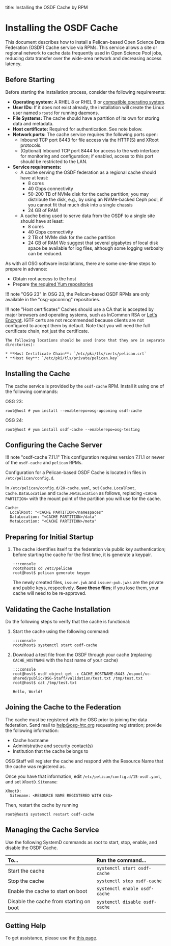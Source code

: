 title: Installing the OSDF Cache by RPM

Installing the OSDF Cache
=========================

This document describes how to install a Pelican-based Open Science Data Federation (OSDF) Cache service via RPMs.
This service allows a site or regional network to cache data frequently used in Open Science Pool jobs,
reducing data transfer over the wide-area network and decreasing access latency.


Before Starting
---------------

Before starting the installation process, consider the following requirements:

* __Operating system:__ A RHEL 8 or RHEL 9 or [compatible operating system](../../release/supported_platforms.md).
* __User IDs:__ If it does not exist already, the installation will create the Linux user named `xrootd` for running daemons.
* __File Systems:__ The cache should have a partition of its own for storing data and metadata.
* __Host certificate:__ Required for authentication.  See note below.
* __Network ports:__ The cache service requires the following ports open:
  * Inbound TCP port 8443 for file access via the HTTP(S) and XRoot protocols.
  * (Optional) Inbound TCP port 8444 for access to the web interface for monitoring and configuration;
    if enabled, access to this port should be restricted to the LAN.
* __Service requirements:__
    * A cache serving the OSDF federation as a regional cache should have at least:
        * 8 cores
        * 40 Gbps connectivity
        * 50-200 TB of NVMe disk for the cache partition; you may distribute the disk, e.g., by using an NVMe-backed Ceph pool,
            if you cannot fit that much disk into a single chassis
        * 24 GB of RAM
    * A cache being used to serve data from the OSDF to a single site should have at least:
        * 8 cores
        * 40 Gbps connectivity
        * 2 TB of NVMe disk for the cache partition
        * 24 GB of RAM
  We suggest that several gigabytes of local disk space be available for log files,
  although some logging verbosity can be reduced.

As with all OSG software installations, there are some one-time steps to prepare in advance:

* Obtain root access to the host
* Prepare [the required Yum repositories](../../common/yum.md)


!!! note "OSG 23"
    In OSG 23, the Pelican-based OSDF RPMs are only available in the "osg-upcoming" repositories.

!!! note "Host certificates"
    Caches should use a CA that is accepted by major browsers and operating systems,
    such as InCommon RSA or [Let's Encrypt](../../security/host-certs/lets-encrypt).
    IGTF certs are not recommended because clients are not configured to accept them by default.
    Note that you will need the full certificate chain, not just the certificate.

    The following locations should be used (note that they are in separate directories):
    
    * **Host Certificate Chain**: `/etc/pki/tls/certs/pelican.crt`
    * **Host Key**: `/etc/pki/tls/private/pelican.key`


Installing the Cache
--------------------

The cache service is provided by the `osdf-cache` RPM.
Install it using one of the following commands:

OSG 23:
```console
root@host # yum install --enablerepo=osg-upcoming osdf-cache
```

OSG 24:
```console
root@host # yum install osdf-cache --enablerepo=osg-testing
```


Configuring the Cache Server
----------------------------

!!! note "osdf-cache 7.11.1"
    This configuration requires version 7.11.1 or newer of the `osdf-cache`
    and `pelican` RPMs.
    
Configuration for a Pelican-based OSDF Cache is located in files in `/etc/pelican/config.d`.

In `/etc/pelican/config.d/20-cache.yaml`, set `Cache.LocalRoot`, `Cache.DataLocation` and `Cache.MetaLocation` as follows,
replacing `<CACHE PARTITION>` with the mount point of the partition you will use for the cache.
```
Cache:
  LocalRoot: "<CACHE PARTITION>/namespaces"
  DataLocation: "<CACHE PARTITION>/data"
  MetaLocation: "<CACHE PARTITION>/meta"
```


Preparing for Initial Startup
-----------------------------

1.  The cache identifies itself to the federation via public key authentication;
before starting the cache for the first time, it is generate a keypair.

        :::console
        root@host$ cd /etc/pelican
        root@host$ pelican generate keygen


    The newly created files, `issuer.jwk` and `issuer-pub.jwks` are the private and public keys, respectively.
    **Save these files**; if you lose them, your cache will need to be re-approved.


Validating the Cache Installation
---------------------------------

Do the following steps to verify that the cache is functional:

1.  Start the cache using the following command:

        :::console
        root@host$ systemctl start osdf-cache

1.  Download a test file from the OSDF through your cache (replacing `CACHE_HOSTNAME` with the host name of your cache)

        :::console
        root@host$ osdf object get -c CACHE_HOSTNAME:8443 /ospool/uc-shared/public/OSG-Staff/validation/test.txt /tmp/test.txt
        root@host$ cat /tmp/test.txt

        Hello, World!


Joining the Cache to the Federation
-----------------------------------

The cache must be registered with the OSG prior to joining the data federation.
Send mail to <help@osg-htc.org> requesting registration; provide the following information:

*   Cache hostname
*   Administrative and security contact(s)
*   Institution that the cache belongs to

OSG Staff will register the cache and respond with the Resource Name that the cache was registered as.

Once you have that information, edit `/etc/pelican/config.d/15-osdf.yaml`, and set `XRootD.Sitename`:
```
XRootD:
  Sitename: <RESOURCE NAME REGISTERED WITH OSG>
```

Then, restart the cache by running

```console
root@host$ systemctl restart osdf-cache
```


Managing the Cache Service
---------------------------
Use the following SystemD commands as root to start, stop, enable, and disable the OSDF Cache.

| To...                                    | Run the command...                 |
| :--------------------------------------- | :--------------------------------- |
| Start the cache                          | `systemctl start osdf-cache`       |
| Stop the cache                           | `systemctl stop osdf-cache`        |
| Enable the cache to start on boot        | `systemctl enable osdf-cache`      |
| Disable the cache from starting on boot  | `systemctl disable osdf-cache`     |


Getting Help
------------
To get assistance, please use the [this page](../../common/help.md).
